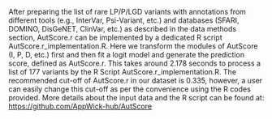 After preparing the list of rare LP/P/LGD variants with annotations from different tools (e.g., InterVar, Psi-Variant, etc.) and databases (SFARI, DOMINO, DisGeNET, ClinVar, etc.) as described in the data methods section, AutScore.r can be implemented by a dedicated R script AutScore.r_implementation.R. Here we transform the modules of AutScore (I, P, D, etc.) first and then fit a logit model and generate the prediction score, defined as AutScore.r. This takes around 2.178 seconds to process a list of 177 variants by the R Script AutScore.r_implementation.R. 
The recommended cut-off of AutScore.r in our dataset is 0.335, however, a user can easily change this cut-off as per the convenience using the R codes provided. More details about the input data and the R script can be found at: https://github.com/AppWick-hub/AutScore
